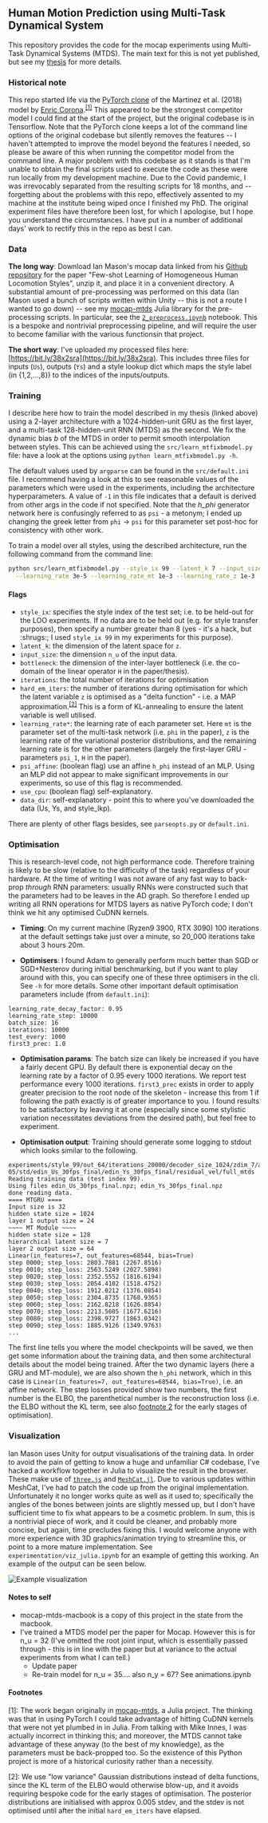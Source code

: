 
## Human Motion Prediction using Multi-Task Dynamical System

This repository provides the code for the mocap experiments using Multi-Task Dynamical Systems (MTDS). The main text for this is not yet published, but  see my [thesis](https://drive.google.com/file/d/1G6sZ7YTuqJ3VWza-d_WsnFoEPnrg4Smw/view?usp=sharing) for more details.

### Historical note
This repo started life via the [PyTorch clone](https://github.com/enriccorona/human-motion-prediction-pytorch) of the Martinez et al. (2018) model by [Enric Corona](https://github.com/enriccorona).<sup>[[1]](#JuliaRepoFootnote)</sup> This appeared to be the strongest competitor model I could find at the start of the project, but the original codebase is in Tensorflow. Note that the PyTorch clone keeps a lot of the command line options of the original codebase but silently removes the features -- I haven't attempted to improve the model beyond the features I needed, so please be aware of this when running the competitor model from the command line. A major problem with this codebase as it stands is that I'm unable to obtain the final scripts used to execute the code as these were run locally from my development machine. Due to the Covid pandemic, I was irrevocably separated from the resulting scripts for 18 months, and -- forgetting about the problems with this repo, effectively assented to my machine at the institute being wiped once I finished my PhD. The original experiment files have therefore been lost, for which I apologise, but I hope you understand the circumstances. I have put in a number of additional days' work to rectify this in the repo as best I can.

### Data

**The long way**: Download Ian Mason's mocap data linked from his [Github repository](https://github.com/ianxmason/Fewshot_Learning_of_Homogeneous_Human_Locomotion_Styles#training-the-models) for the paper "Few-shot Learning of Homogeneous Human Locomotion Styles", unzip it, and place it in a convenient directory. A substantial amount of pre-processing was performed on this data (Ian Mason used a bunch of scripts written within Unity -- this is not a route I wanted to go down) -- see my [mocap-mtds](https://github.com/ornithos/mocap-mtds) Julia library for the pre-processing scripts. In particular, see the [`2_preprocess.ipynb`](https://github.com/ornithos/mocap-mtds/blob/master/2_preprocess.ipynb) notebook. This is a bespoke and nontrivial preprocessing pipeline, and will require the user to become familiar with the various functionsin that project.

**The short way**: I've uploaded my processed files here: [https://bit.ly/38x2sra](https://bit.ly/38x2sra). This includes three files for inputs (`Us`), outputs (`Ys`) and a style lookup dict which maps the style label (in {1,2,...,8}) to the indices of the inputs/outputs.

### Training

I describe here how to train the model described in my thesis (linked above) using a 2-layer architecture with a 1024-hidden-unit GRU as the first layer, and a multi-task 128-hidden-unit RNN (MTDS) as the second. We fix the dynamic bias _b_ of the MTDS in order to permit smooth interpolation between styles. This can be achieved using the `src/learn_mtfixbmodel.py` file: have a look at the options using `python learn_mtfixbmodel.py -h`.

The default values used by `argparse` can be found in the `src/default.ini` file. I recommend having a look at this to see reasonable values of the parameters which were used in the experiments, including the architecture hyperparameters. A value of `-1` in this file indicates that a default is derived from other args in the code if not specified. Note that the *h\_phi* generator network here is confusingly referred to as `psi` - a metonym; I ended up changing the greek letter from `phi` -> `psi` for this parameter set post-hoc for consistency with other work.


To train a model over all styles, using the described architecture, run the following command from the command line:
```bash
python src/learn_mtfixbmodel.py --style_ix 99 --latent_k 7 --input_size 35 --bottleneck 24 --iterations 20000 --hard_em_iters 10000 \
  --learning_rate 3e-5 --learning_rate_mt 1e-3 --learning_rate_z 1e-3 --psi_affine --data_dir <data_path>
```

#### Flags
* `style_ix`: specifies the style index of the test set; i.e. to be held-out for the LOO experiments. If no data are to be held out (e.g. for style transfer purposes), then specify a number greater than 8 (yes - it's a hack, but :shrugs:; I used `style_ix 99` in my experiments for this purpose).
* `latent_k`: the dimension of the latent space for `z`.
* `input_size`: the dimension `n_u` of the input data.
* `bottleneck`: the dimension of the inter-layer bottleneck (i.e. the co-domain of the linear operator `H` in the paper/thesis).
* `iterations`: the total number of iterations for optimisation
* `hard_em_iters`: the number of iterations during optimisation for which the latent variable `z` is optimised as a "delta function" - i.e. a MAP approximation.<sup>[[2]](#InitDeltaFnFootnote)</sup> This is a form of KL-annealing to ensure the latent variable is well utilised.
* `learning_rate*`: the learning rate of each parameter set. Here `mt` is the parameter set of the multi-task network (i.e. `phi` in the paper), `z` is the learning rate of the variational posterior distributions, and the remaining learning rate is for the other parameters (largely the first-layer GRU - parameters `psi_1`, `H` in the paper).
* `psi_affine`: (boolean flag) use an affine `h_phi` instead of an MLP. Using an MLP did not appear to make significant improvements in our experiments, so use of this flag is recommended.
* `use_cpu`: (boolean flag) self-explanatory.
* `data_dir`: self-explanatory - point this to where you've downloaded the data (Us, Ys, and style_lkp).

There are plenty of other flags besides, see `parseopts.py` or `default.ini`.

### Optimisation

This is research-level code, not high performance code. Therefore training is likely to be slow (relative to the difficulty of the task) regardless of your hardware. At the time of writing I was not aware of any fast way to back-prop *through* RNN parameters: usually RNNs were constructed such that the parameters had to be leaves in the AD graph. So therefore I ended up writing all RNN operations for MTDS layers as native PyTorch code; I don't think we hit any optimised CuDNN kernels.

* **Timing**: On my current machine (Ryzen9 3900, RTX 3090) 100 iterations at the default settings take just over a minute, so 20_000 iterations take about 3 hours 20m.

* **Optimisers**: I found Adam to generally perform much better than SGD or SGD+Nesterov during initial benchmarking, but if you want to play around with this, you can specify one of these three optimisers in the cli. See `-h` for more details. Some other important default optimisation parameters include (from `default.ini`):

```
learning_rate_decay_factor: 0.95
learning_rate_step: 10000
batch_size: 16
iterations: 10000
test_every: 1000
first3_prec: 1.0
```

* **Optimisation params**: The batch size can likely be increased if you have a fairly decent GPU. By default there is exponential decay on the learning rate by a factor of 0.95 every 1000 iterations. We report test performance every 1000 iterations. `first3_prec` exists in order to apply greater precision to the root node of the skeleton - increase this from 1 if following the path exactly is of greater importance to you. I found results to be satisfactory by leaving it at one (especially since some stylistic variation necessitates deviations from the desired path), but feel free to experiment.

* **Optimisation output**: Training should generate some logging to stdout which looks similar to the following.

```
experiments/style_99/out_64/iterations_20000/decoder_size_1024/zdim_7/ar_coef_0/psi_lowrank_30/optim_Adam/lr_3e-05/std/edin_Us_30fps_final/edin_Ys_30fps_final/residual_vel/full_mtds
Reading training data (test index 99).
Using files edin_Us_30fps_final.npz; edin_Ys_30fps_final.npz
done reading data.
==== MTGRU ====
Input size is 32
hidden state size = 1024
layer 1 output size = 24
~~~~ MT Module ~~~~
hidden state size = 128
hierarchical latent size = 7
layer 2 output size = 64
Linear(in_features=7, out_features=68544, bias=True)
step 0000; step_loss: 2803.7881 (2267.8516)
step 0010; step_loss: 2563.5249 (2027.5898)
step 0020; step_loss: 2352.5552 (1816.6194)
step 0030; step_loss: 2054.4102 (1518.4752)
step 0040; step_loss: 1912.0212 (1376.0854)
step 0050; step_loss: 2304.8735 (1768.9365)
step 0060; step_loss: 2162.8218 (1626.8854)
step 0070; step_loss: 2213.5605 (1677.6216)
step 0080; step_loss: 2398.9727 (1863.0342)
step 0090; step_loss: 1885.9126 (1349.9763)
...
```

The first line tells you where the model checkpoints will be saved, we then get some information about the training data, and then some architectural details about the model being trained. After the two dynamic layers (here a GRU and MT-module), we are also shown the `h_phi` network, which in this case is `Linear(in_features=7, out_features=68544, bias=True)`, i.e. an affine network. The step losses provided show two numbers, the first number is the ELBO, the parenthetical number is the reconstruction loss (i.e. the ELBO without the KL term, see also [footnote 2](#InitDeltaFnFootnote) for the early stages of optimisation).

### Visualization

Ian Mason uses Unity for output visualisations of the training data. In order to avoid the pain of getting to know a huge and unfamiliar C# codebase, I've hacked a workflow together in Julia to visualize the result in the browser. These make use of [`three.js`](https://threejs.org/) and [`MeshCat.jl`](https://github.com/rdeits/MeshCat.jl). Due to various updates within MeshCat, I've had to patch the code up from the original implementation. Unfortunately it no longer works quite as well as it used to; specifically the angles of the bones between joints are slightly messed up, but I don't have sufficient time to fix what appears to be a cosmetic problem. In sum, this is a nontrivial piece of work, and it could be cleaner, and probably more concise, but again, time precludes fixing this. I would welcome anyone with more experience with 3D graphics/animation trying to streamline this, or point to a more mature implementation. See `experimentation/viz_julia.ipynb` for an example of getting this working. An example of the output can be seen below.

![Example visualization](imgs/mocap_threejs.png)

#### Notes to self
* mocap-mtds-macbook is a copy of this project in the state from the macbook.
* I've trained a MTDS model per the paper for Mocap. However this is for n_u = 32 (I've omitted the root joint input, which is essentially passed through - this is in line with the paper but at variance to the actual experiments from what I can tell.)
    * Update paper
    * Re-train model for n_u = 35.... also n_y = 67? See animations.ipynb


#### Footnotes

<a name="#JuliaRepoFootnote">[1]</a>: The work began originally in [mocap-mtds](https://github.com/ornithos/mocap-mtds), a Julia project. The thinking was that in using PyTorch I could take advantage of hitting CuDNN kernels that were not yet plumbed in in Julia. From talking with Mike Innes, I was actually incorrect in thinking this; and moreover, the MTDS cannot take advantage of these anyway (to the best of my knowledge), as the parameters must be back-propped too. So the existence of this Python project is more of a historical curiosity rather than a necessity.

<a name="#InitDeltaFnFootnote">[2]</a>: We use "low variance" Gaussian distributions instead of delta functions, since the KL term of the ELBO would otherwise blow-up, and it avoids requiring bespoke code for the early stages of optimisation. The posterior distributions are initialised with approx 0.005 stdev, and the stdev is not optimised until after the initial `hard_em_iters` have elapsed.